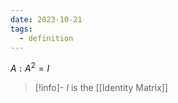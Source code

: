 ```yaml
---
date: 2023-10-21
tags:
  - definition
---
```

$A: A^2 = I$ 

>[!info]-
> $I$ is the [[Identity Matrix]]
